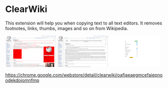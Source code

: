 # ClearWiki

This extension will help you when copying text to all text editors. It removes footnotes, links, thumbs, images and so on from Wikipedia.

<p float="left">
  <img src="screenshots/screenshot1.png" width="32%" height="auto">
  <img src="screenshots/screenshot2.png" width="32%" height="auto">
  <img src="screenshots/screenshot3.png" width="32%" height="auto">
</p>

https://chrome.google.com/webstore/detail/clearwiki/oafjaeaegmcefaiepnoodekdoiomnfmp
